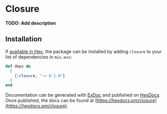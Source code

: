 # Closure

**TODO: Add description**

## Installation

If [available in Hex](https://hex.pm/docs/publish), the package can be installed
by adding `closure` to your list of dependencies in `mix.exs`:

```elixir
def deps do
  [
    {:closure, "~> 0.1.0"}
  ]
end
```

Documentation can be generated with [ExDoc](https://github.com/elixir-lang/ex_doc)
and published on [HexDocs](https://hexdocs.pm). Once published, the docs can
be found at [https://hexdocs.pm/closure](https://hexdocs.pm/closure).

